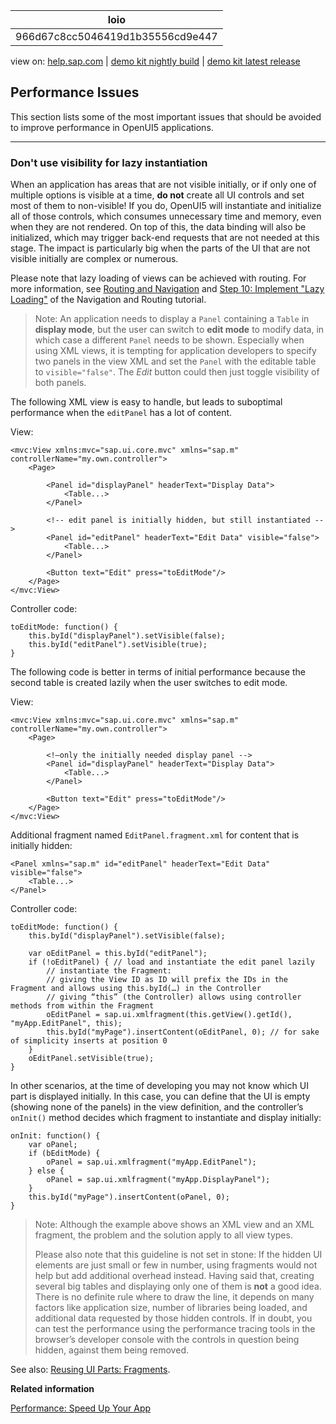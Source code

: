 | loio |
| -----|
| 966d67c8cc5046419d1b35556cd9e447 |

<div id="loio">

view on: [help.sap.com](https://help.sap.com/viewer/DRAFT/3237636b137e43519a20ad5513c49ccb/latest/en-US/966d67c8cc5046419d1b35556cd9e447.html) | [demo kit nightly build](https://openui5nightly.hana.ondemand.com/#/topic/966d67c8cc5046419d1b35556cd9e447) | [demo kit latest release](https://openui5.hana.ondemand.com/#/topic/966d67c8cc5046419d1b35556cd9e447)</div>
<!-- loio966d67c8cc5046419d1b35556cd9e447 -->

## Performance Issues

This section lists some of the most important issues that should be avoided to improve performance in OpenUI5 applications.

***

<a name="loio966d67c8cc5046419d1b35556cd9e447__1"/>

### Don't use visibility for lazy instantiation

When an application has areas that are not visible initially, or if only one of multiple options is visible at a time, **do not** create all UI controls and set most of them to non-visible! If you do, OpenUI5 will instantiate and initialize all of those controls, which consumes unnecessary time and memory, even when they are not rendered. On top of this, the data binding will also be initialized, which may trigger back-end requests that are not needed at this stage. The impact is particularly big when the parts of the UI that are not visible initially are complex or numerous.

Please note that lazy loading of views can be achieved with routing. For more information, see [Routing and Navigation](Routing_and_Navigation_3d18f20.md) and [Step 10: Implement "Lazy Loading"](Step_10_Implement_Lazy_Loading_cdab0a1.md) of the Navigation and Routing tutorial.

> Note:
> An application needs to display a `Panel` containing a `Table` in **display mode**, but the user can switch to **edit mode** to modify data, in which case a different `Panel` needs to be shown. Especially when using XML views, it is tempting for application developers to specify two panels in the view XML and set the `Panel` with the editable table to `visible="false"`. The *Edit* button could then just toggle visibility of both panels.
> 
> 

The following XML view is easy to handle, but leads to suboptimal performance when the `editPanel` has a lot of content.

View:

```lang-xml
<mvc:View xmlns:mvc="sap.ui.core.mvc" xmlns="sap.m" controllerName="my.own.controller">
	<Page>
                        
		<Panel id="displayPanel" headerText="Display Data">
			<Table...>
		</Panel>
                        
		<!-- edit panel is initially hidden, but still instantiated -->
		<Panel id="editPanel" headerText="Edit Data" visible="false">
			<Table...> 
		</Panel>
                        
		<Button text="Edit" press="toEditMode"/>
	</Page>
</mvc:View>
```

Controller code:

```lang-js
toEditMode: function() {
	this.byId("displayPanel").setVisible(false);
	this.byId("editPanel").setVisible(true);
}
```

The following code is better in terms of initial performance because the second table is created lazily when the user switches to edit mode.

View:

```lang-xml
<mvc:View xmlns:mvc="sap.ui.core.mvc" xmlns="sap.m" controllerName="my.own.controller">
	<Page>
            
		<!—only the initially needed display panel -->
		<Panel id="displayPanel" headerText="Display Data">
			<Table...>
		</Panel>
      
		<Button text="Edit" press="toEditMode"/>
	</Page>
</mvc:View>
```

Additional fragment named `EditPanel.fragment.xml` for content that is initially hidden:

```lang-xml
<Panel xmlns="sap.m" id="editPanel" headerText="Edit Data" visible="false">
	<Table...>
</Panel>
```

Controller code:

```lang-js
toEditMode: function() {
	this.byId("displayPanel").setVisible(false);
                  
	var oEditPanel = this.byId("editPanel");
	if (!oEditPanel) { // load and instantiate the edit panel lazily
		// instantiate the Fragment:
		// giving the View ID as ID will prefix the IDs in the Fragment and allows using this.byId(…) in the Controller
		// giving “this” (the Controller) allows using controller methods from within the Fragment
		oEditPanel = sap.ui.xmlfragment(this.getView().getId(), "myApp.EditPanel", this); 
		this.byId("myPage").insertContent(oEditPanel, 0); // for sake of simplicity inserts at position 0
	}
	oEditPanel.setVisible(true);
}
```

In other scenarios, at the time of developing you may not know which UI part is displayed initially. In this case, you can define that the UI is empty \(showing none of the panels\) in the view definition, and the controller’s `onInit()` method decides which fragment to instantiate and display initially:

```lang-js
onInit: function() {
	var oPanel;
	if (bEditMode) { 
		oPanel = sap.ui.xmlfragment("myApp.EditPanel");
	} else {
		oPanel = sap.ui.xmlfragment("myApp.DisplayPanel");
	}
	this.byId("myPage").insertContent(oPanel, 0);
}
```

> Note:
> Although the example above shows an XML view and an XML fragment, the problem and the solution apply to all view types.
> 
> Please also note that this guideline is not set in stone: If the hidden UI elements are just small or few in number, using fragments would not help but add additional overhead instead. Having said that, creating several big tables and displaying only one of them is **not** a good idea. There is no definite rule where to draw the line, it depends on many factors like application size, number of libraries being loaded, and additional data requested by those hidden controls. If in doubt, you can test the performance using the performance tracing tools in the browser’s developer console with the controls in question being hidden, against them being removed.
> 
> 

See also: [Reusing UI Parts: Fragments](Reusing_UI_Parts_Fragments_36a5b13.md).

**Related information**  


[Performance: Speed Up Your App](Performance_Speed_Up_Your_App_408b40e.md)

